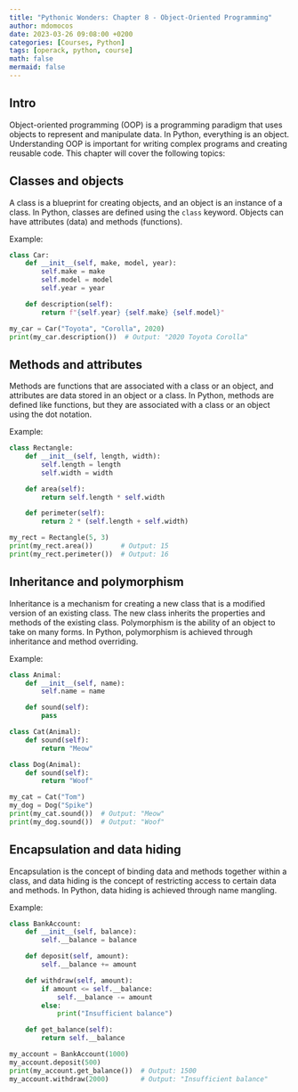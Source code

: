 ```yaml
---
title: "Pythonic Wonders: Chapter 8 - Object-Oriented Programming"
author: mdomocos
date: 2023-03-26 09:08:00 +0200
categories: [Courses, Python]
tags: [operack, python, course]
math: false
mermaid: false
---
```

## Intro
Object-oriented programming (OOP) is a programming paradigm that uses objects to represent and manipulate data. In Python, everything is an object. Understanding OOP is important for writing complex programs and creating reusable code. This chapter will cover the following topics:

## Classes and objects
A class is a blueprint for creating objects, and an object is an instance of a class. In Python, classes are defined using the `class` keyword. Objects can have attributes (data) and methods (functions).

Example:
```python
class Car:
    def __init__(self, make, model, year):
        self.make = make
        self.model = model
        self.year = year

    def description(self):
        return f"{self.year} {self.make} {self.model}"

my_car = Car("Toyota", "Corolla", 2020)
print(my_car.description())  # Output: "2020 Toyota Corolla"
```

## Methods and attributes
Methods are functions that are associated with a class or an object, and attributes are data stored in an object or a class. In Python, methods are defined like functions, but they are associated with a class or an object using the dot notation.

Example:
```python
class Rectangle:
    def __init__(self, length, width):
        self.length = length
        self.width = width

    def area(self):
        return self.length * self.width

    def perimeter(self):
        return 2 * (self.length + self.width)

my_rect = Rectangle(5, 3)
print(my_rect.area())       # Output: 15
print(my_rect.perimeter())  # Output: 16
```

## Inheritance and polymorphism
Inheritance is a mechanism for creating a new class that is a modified version of an existing class. The new class inherits the properties and methods of the existing class. Polymorphism is the ability of an object to take on many forms. In Python, polymorphism is achieved through inheritance and method overriding.


Example:
```python
class Animal:
    def __init__(self, name):
        self.name = name

    def sound(self):
        pass

class Cat(Animal):
    def sound(self):
        return "Meow"

class Dog(Animal):
    def sound(self):
        return "Woof"

my_cat = Cat("Tom")
my_dog = Dog("Spike")
print(my_cat.sound())  # Output: "Meow"
print(my_dog.sound())  # Output: "Woof"
```

## Encapsulation and data hiding
Encapsulation is the concept of binding data and methods together within a class, and data hiding is the concept of restricting access to certain data and methods. In Python, data hiding is achieved through name mangling.

Example:
```python
class BankAccount:
    def __init__(self, balance):
        self.__balance = balance

    def deposit(self, amount):
        self.__balance += amount

    def withdraw(self, amount):
        if amount <= self.__balance:
            self.__balance -= amount
        else:
            print("Insufficient balance")

    def get_balance(self):
        return self.__balance

my_account = BankAccount(1000)
my_account.deposit(500)
print(my_account.get_balance())  # Output: 1500
my_account.withdraw(2000)        # Output: "Insufficient balance"
```
